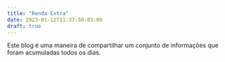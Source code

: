 ```yaml
---
title: "Renda Extra"
date: 2023-01-12T11:37:50-03:00
draft: true
---
```


Este blog é uma maneira de compartilhar um conjunto de informações que foram acumuladas todos os dias.

